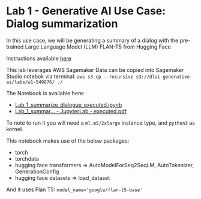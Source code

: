 # Lab 1 - Generative AI Use Case: Dialog summarization

In this use case, we will be generating a summary of a dialog with the pre-trained Large Language Model (LLM) FLAN-T5 from Hugging Face

Instructions available [here](https://www.coursera.org/learn/generative-ai-with-llms/gradedLti/loNJu/lab-1-generative-ai-use-case-summarize-dialogue)

This lab leverages AWS Sagemaker
Data can be copied into Sagemaker Studio notebok via terminal:
`aws s3 cp --recursive s3://dlai-generative-ai/labs/w1-549876/ ./`

The Notebook is available here:
 - [Lab_1_summarize_dialogue_executed.ipynb](Lab_1_summarize_dialogue_executed.ipynb)
 - [Lab_1_summar… - JupyterLab - executed.pdf](Lab_1_summarize_dialogue_executed.pdf)

To note to run it you will need a `ml.m5/2xlarge` instance type, and `python3` as kernel.

This notebook makes use of the below packages:
 - torch
 - torchdata
 - hugging face transformers => AutoModelForSeq2SeqLM, AutoTokenizer, GenerationConfig
 - hugging face datasets => load_dataset


And it uses Flan T5: `model_name='google/flan-t5-base'`
